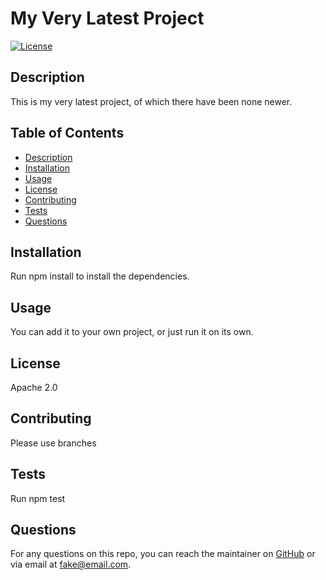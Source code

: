 # My Very Latest Project
  [![License](https://img.shields.io/badge/License-Apache_2.0-blue.svg)](https://opensource.org/licenses/Apache-2.0)

  ## Description
  This is my very latest project, of which there have been none newer.

  ## Table of Contents
  - [Description](#description)
  - [Installation](#installation)
  - [Usage](#usage)
  - [License](#license)
  - [Contributing](#contributing)
  - [Tests](#tests)
  - [Questions](#questions)

  ## Installation
  Run npm install to install the dependencies.

  ## Usage
  You can add it to your own project, or just run it on its own.

  ## License
  Apache 2.0

  ## Contributing
  Please use branches

  ## Tests
  Run npm test

  ## Questions
  For any questions on this repo, you can reach the maintainer on [GitHub](https://github.com/Stefan4D) or via email at fake@email.com.
